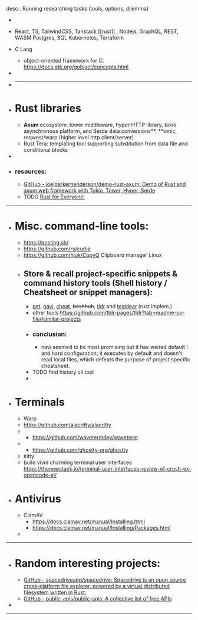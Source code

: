 desc:: Running researching tasks (tools, options, dilemma)

-
- React, TS, TailwindCSS, Tanstack
  [[rust]] , Nodejs, GraphQL, REST, WASM
  Postgres, SQL
  Kubernetes, Terraform
- C Lang
	- object-oriented framework for C: https://docs.gtk.org/gobject/concepts.html
-
- <!--ScriptorStartFragment-->
  
  ---
- # Rust libraries
	- **Axum** ecosystem: tower middleware, hyper HTTP library, tokio asynchronous platform, and Serde data conversions**, **tonic, reqwest/warp (higher level http client/server)
	- Rust Tera: templating tool supporting substitution from data file and conditional blocks
-
- ### resources:
	- [GitHub - joelparkerhenderson/demo-rust-axum: Demo of Rust and axum web framework with Tokio, Tower, Hyper, Serde](https://github.com/joelparkerhenderson/demo-rust-axum?tab=readme-ov-file)
	- TODO [ Rust for Everyone! ](https://www.youtube.com/watch?v=R0dP-QR5wQo)
- ---
- # Misc. command-line tools:
	- https://posting.sh/
	- https://github.com/rs/curlie
	- https://github.com/hluk/CopyQ Clipboard manager Linux
	- ## Store & recall project-specific snippets & command history tools (Shell history / Cheatsheet or snippet managers):
		- [pet](https://github.com/knqyf263/pet), [navi](https://github.com/denisidoro/navi?tab=readme-ov-file), [cheat](https://github.com/cheat/cheat), ~~bashhub~~, [tldr](https://github.com/tldr-pages/tldr?tab=readme-ov-file#similar-projects) and [tealdear](https://github.com/tealdeer-rs/tealdeer) (rust implem.)
		- other tools https://github.com/tldr-pages/tldr?tab=readme-ov-file#similar-projects
		- ### conclusion:
			- navi seemed to be most promising but it has weired default ! and hard configuration; it executes by default and doesn't read local files, which defeats the purpose of project specific cheatsheet.
		- TODO find history cli tool
		-
- # Terminals
	- Warp
	- https://github.com/alacritty/alacritty
	- + https://github.com/wavetermdev/waveterm
	- + https://github.com/ghostty-org/ghostty
	- kitty
	- build vivid charming terminal user interfaces https://thenewstack.io/terminal-user-interfaces-review-of-crush-ex-opencode-al/
- # Antivirus
	- ClamAV
		- https://docs.clamav.net/manual/Installing.html
		- https://docs.clamav.net/manual/Installing/Packages.html
	-
- ---
- # Random interesting projects:
	- [GitHub - spacedriveapp/spacedrive: Spacedrive is an open source cross-platform file explorer, powered by a virtual distributed filesystem written in Rust.](https://github.com/spacedriveapp/spacedrive)
	- [GitHub - public-apis/public-apis: A collective list of free APIs](https://github.com/public-apis/public-apis)<!--ScriptorEndFragment-->
-
- ---